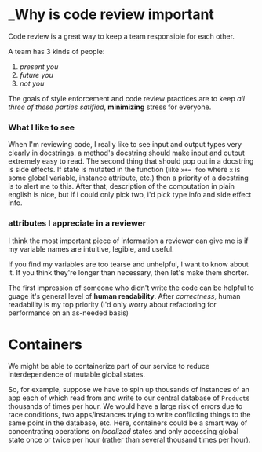 # _Why is code review important

Code review is a great way to keep a team responsible for each other. 

A team has 3 kinds of people: 
1. _present you_
2. _future you_
3. _not you_

The goals of style enforcement and code review practices are to keep _all three of these parties satified_, **minimizing** stress for everyone. 

### What I like to see 
When I'm reviewing code, I really like to see input and output types very clearly in docstrings. a method's docstring should make input and output extremely easy to read. The second thing that should pop out in a docstring is side effects. If state is mutated in the function (like `x+= foo` where `x` is some global variable, instance attribute, etc.) then a priority of a docstring is to alert me to this. After that, description of the computation in plain english is nice, but if i could only pick two, i'd pick type info and side effect info.

### attributes I appreciate in a reviewer 
I think the most important piece of information a reviewer can give me is if my variable names are intuitive, legible, and useful. 

If you find my variables are too tearse and unhelpful, I want to know about it. If you think they're longer than necessary, then let's make them shorter. 

The first impression of someone who didn't write the code can be helpful to guage it's general level of **human readability**. After _correctness_, human readability is my top priority (I'd only worry about refactoring for performance on an as-needed basis) 

# Containers
We might be able to containerize part of our service to reduce interdependence of mutable global states. 

So, for example, suppose we have to spin up thousands of instances of an app each of which read from and write to our central database of `Product`s thousands of times per hour. We would have a large risk of errors due to race conditions, two apps/instances trying to write conflicting things to the same point in the database, etc. Here, containers could be a smart way of concentrating operations on _localized_ states and only accessing global state once or twice per hour (rather than several thousand times per hour).




